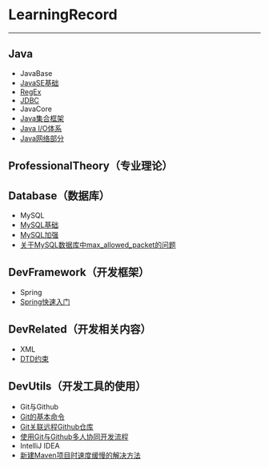 # LearningRecord
---
## Java
* JavaBase
 * [JavaSE基础](https://github.com/AlbertYang-github/LearningRecord/blob/master/Java/JavaBase/JavaSE%E5%9F%BA%E7%A1%80.md)
 * [RegEx](https://github.com/AlbertYang-github/LearningRecord/blob/master/Java/JavaBase/RegEx.md)
 * [JDBC](https://github.com/AlbertYang-github/LearningRecord/blob/master/Java/JavaBase/JDBC.md)
* JavaCore 
 * [Java集合框架](https://github.com/AlbertYang-github/LearningRecord/blob/master/Java/JavaCore/Java%E9%9B%86%E5%90%88%E6%A1%86%E6%9E%B6.md)
 * [Java I/O体系](https://github.com/AlbertYang-github/LearningRecord/blob/master/Java/JavaCore/JavaIO%E4%BD%93%E7%B3%BB.md)
 * [Java网络部分](https://github.com/AlbertYang-github/LearningRecord/blob/master/Java/JavaCore/Java%E7%BD%91%E7%BB%9C%E7%BC%96%E7%A8%8B.md)

## ProfessionalTheory（专业理论）

## Database（数据库）
* MySQL
 * [MySQL基础](https://github.com/AlbertYang-github/LearningRecord/blob/master/Database/MySQL/MySQL%E5%9F%BA%E7%A1%80.md)
 * [MySQL加强](https://github.com/AlbertYang-github/LearningRecord/blob/master/Database/MySQL/MySQL%E5%8A%A0%E5%BC%BA.md)
 * [关于MySQL数据库中max_allowed_packet的问题](https://github.com/AlbertYang-github/LearningRecord/blob/master/Database/MySQL/%E5%85%B3%E4%BA%8EMySQL%E6%95%B0%E6%8D%AE%E5%BA%93%E4%B8%ADmax_allowed_packet%E7%9A%84%E9%97%AE%E9%A2%98.md)

## DevFramework（开发框架）
* Spring
 * [Spring快速入门](https://github.com/AlbertYang-github/LearningRecord/blob/master/DevFramework/Spring/Spring%E5%BF%AB%E9%80%9F%E5%85%A5%E9%97%A8.md)

## DevRelated（开发相关内容）
* XML
 * [DTD约束](https://github.com/AlbertYang-github/LearningRecord/blob/master/DevRelated/XML/DTD%E7%BA%A6%E6%9D%9F.md)

## DevUtils（开发工具的使用）
* Git与Github
 * [Git的基本命令](https://github.com/AlbertYang-github/LearningRecord/blob/master/DevUtils/Git%E4%B8%8EGithub/Git%E7%9A%84%E5%9F%BA%E6%9C%AC%E5%91%BD%E4%BB%A4.md)
 * [Git关联远程Github仓库](https://github.com/AlbertYang-github/LearningRecord/blob/master/DevUtils/Git%E4%B8%8EGithub/Git%E5%85%B3%E8%81%94%E8%BF%9C%E7%A8%8BGithub%E4%BB%93%E5%BA%93.md)
 * [使用Git与Github多人协同开发流程](https://github.com/AlbertYang-github/LearningRecord/blob/master/DevUtils/Git%E4%B8%8EGithub/%E4%BD%BF%E7%94%A8Git%E4%B8%8EGithub%E5%A4%9A%E4%BA%BA%E5%8D%8F%E5%90%8C%E5%BC%80%E5%8F%91%E6%B5%81%E7%A8%8B.md)
* IntelliJ IDEA
 * [新建Maven项目时速度缓慢的解决方法](https://github.com/AlbertYang-github/LearningRecord/blob/master/DevUtils/IDEA/%E6%96%B0%E5%BB%BAmaven%E9%A1%B9%E7%9B%AE%E6%97%B6%E9%80%9F%E5%BA%A6%E7%BC%93%E6%85%A2%E7%9A%84%E8%A7%A3%E5%86%B3%E6%96%B9%E6%B3%95.md)
